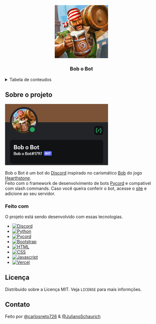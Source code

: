 <a name="readme-top"></a>

<br />
<div align="center">
  <a href="https://github.com/carlosneto726/bob-bot">
    <img src="images/bob_pirata.jpg" alt="Logo" width="35%">
  </a>

  <h3 align="center">Bob o Bot</h3>

</div>


<!-- Tabela de conteudos -->
<details>
  <summary>Tabela de conteudos</summary>
  <ol>
    <li>
      <a href="#sobre-o-projeto">Sobre o projeto</a>
      <ul>
        <li><a href="#feito-com">Feito com</a></li>
      </ul>
    </li>
    <li><a href="#licença">Licença</a></li>
    <li><a href="#contato">Contato</a></li>
  </ol>
</details>


## Sobre o projeto

[![Product Name Screen Shot][product-screenshot]](https://bob-bot-lake.vercel.app/)

Bob o Bot é um bot do <a class="icon-link" href="https://discord.com/">Discord</a> inspirado no carismático <a class="icon-link" href="https://hearthstone.fandom.com/wiki/Bartender_Bob">Bob</a> do jogo <a class="icon-link" href="https://hearthstone.blizzard.com/pt-br">Hearthstone</a>. <br>
Feito com o framework de desenvolvimento de bots [Pycord][Pycord-url] e compativel com slash commands. Caso você queira conferir o bot, acesse o [site][Site] e adicione ao seu servidor.

### Feito com

O projeto está sendo desenvolvido com essas tecnologias.

* [![Discord][Discord]][Discord-url]
* [![Python][Python]][Python-url]
* [![Pycord][Pycord]][Pycord-url]
* [![Bootstrap][Bootstrap]][Bootstrap-url]
* [![HTML][HTML]][HTML-url]
* [![CSS][CSS]][CSS-url]
* [![Javascript][Javascript]][Javascript-url]
* [![Vercel][Vercel]][Vercel-url]


## Licença

Distribuido sobre a Licença MIT. Veja `LICENSE` para mais informções.




<!-- CONTACT -->
## Contato
Feito por <a class="icon-link" href="https://github.com/carlosneto726" target="_blank" rel="noopener noreferrer">@carlosneto726</a> & <a class="icon-link" href="https://github.com/JulianoSchaurich" target="_blank" rel="noopener noreferrer">@JulianoSchaurich</a>

<!-- MARKDOWN LINKS & IMAGES -->

[product-screenshot]: images/perfil_example.png

[site]: https://bob-bot-lake.vercel.app/

[Discord]: https://img.shields.io/badge/Discord-7289DA?style=for-the-badge&logo=discord&logoColor=white
[Discord-url]: https://discord.com/

[Python]: https://img.shields.io/badge/Python-3776AB?style=for-the-badge&logo=python&logoColor=white
[Python-url]: https://python.org/

[Pycord]: https://img.shields.io/badge/Pycord-131416?style=for-the-badge&logo=python&logoColor=5A67F2
[Pycord-url]: https://docs.pycord.dev/en/stable/

[Bootstrap]: https://img.shields.io/badge/Bootstrap-563D7C?style=for-the-badge&logo=bootstrap&logoColor=white
[Bootstrap-url]: https://laravel.com/

[HTML]: https://img.shields.io/badge/HTML5-E34F26?style=for-the-badge&logo=html5&logoColor=white
[HTML-url]: https://pt.wikipedia.org/wiki/HTML

[CSS]: https://img.shields.io/badge/CSS3-1572B6?style=for-the-badge&logo=css3&logoColor=white
[CSS-url]: https://pt.wikipedia.org/wiki/Cascading_Style_Sheets

[Javascript]: https://img.shields.io/badge/JavaScript-F7DF1E?style=for-the-badge&logo=javascript&logoColor=black
[Javascript-url]: https://pt.wikipedia.org/wiki/JavaScript

[Vercel]: https://img.shields.io/badge/Vercel-000000?style=for-the-badge&logo=vercel&logoColor=white
[Vercel-url]: https://vercel.com

